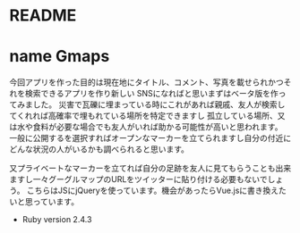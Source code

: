 # README
name Gmaps
===
今回アプリを作った目的は現在地にタイトル、コメント、写真を載せられかつそれを検索できるアプリを作り新しい
SNSになればと思いまずはベータ版を作ってみました。
災害で瓦礫に埋まっている時にこれがあれば親戚、友人が検索してくれれば高確率で埋もれている場所を特定できますし
孤立している場所、又は水や食料が必要な場合でも友人がいれば助かる可能性が高いと思われます。
一般に公開するを選択すればオープンなマーカーを立てられますし自分の付近にどんな状況の人がいるかも調べられると思います。

又プライベートなマーカーを立てれば自分の足跡を友人に見てもらうことも出来ますし一々グーグルマップのURLをツイッターに貼り付ける必要もないでしょう。
こちらはJSにjQueryを使っています。機会があったらVue.jsに書き換えたいと思っています。


* Ruby version
  2.4.3
